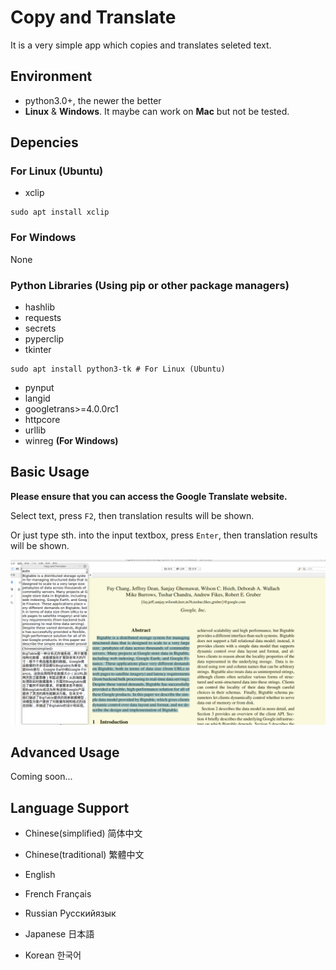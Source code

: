 # Copy and Translate

It is a very simple app which copies and translates seleted text.

## Environment

* python3.0+, the newer the better
* **Linux** & **Windows**. It maybe can work on **Mac** but not be tested.

## Depencies

### For Linux (Ubuntu)

* xclip

```shell
sudo apt install xclip
```

### For Windows

None

### Python Libraries (Using pip or other package managers)

* hashlib
* requests
* secrets
* pyperclip
* tkinter 

```shell
sudo apt install python3-tk # For Linux (Ubuntu)
```

* pynput
* langid
* googletrans>=4.0.0rc1
* httpcore
* urllib
* winreg **(For Windows)**

## Basic Usage

**Please ensure that you can access the Google Translate website.**

Select text, press `F2`, then translation results will be shown.

Or just type sth. into the input textbox, press `Enter`, then translation results will be shown.

![example.png](./img/example.png)

## Advanced Usage

Coming soon...

## Language Support

* Chinese(simplified) 简体中文

* Chinese(traditional) 繁體中文

* English

* French Français

* Russian Русскийязык

* Japanese 日本語

* Korean 한국어
